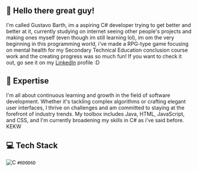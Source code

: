 ## 👋 Hello there great guy!
I'm called Gustavo Barth, im a aspiring C# developer trying to get better and better at it, currently studying on internet seeing other people's projects and making ones myself (even though im still learning lol), im om the very beginning in this programming world, i've made a RPG-type game focusing on mental health for my Secondary Technical Education conclusion course work and the creating progress was so much fun! If you want to check it out, go see it on my [LinkedIn](https://www.linkedin.com/in/gustavo-barth-73bb68238/) profile :D

## 🚀 Expertise
I'm all about continuous learning and growth in the field of software development. Whether it's tackling complex algorithms or crafting elegant user interfaces, I thrive on challenges and am committed to staying at the forefront of industry trends. My toolbox includes Java, HTML, JavaScript, and CSS, and I'm currently broadening my skills in C# as i've said before. KEKW

## 💻 Tech Stack
![C](https://img.shields.io/badge/c-%2300599C.svg?style=for-the-badge&logo=c&logoColor=white)
`#0D0D6D`
<!--
**gbarth77/gbarth77** is a ✨ _special_ ✨ repository because its `README.md` (this file) appears on your GitHub profile.

Here are some ideas to get you started:

- 🔭 I’m currently working on ...
- 🌱 I’m currently learning ...
- 👯 I’m looking to collaborate on ...
- 🤔 I’m looking for help with ...
- 💬 Ask me about ...
- 📫 How to reach me: ...
- 😄 Pronouns: ...
- ⚡ Fun fact: ...
-->

